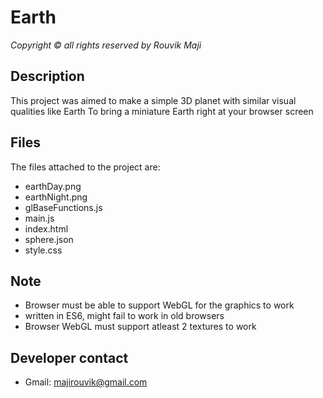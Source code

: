 #  Earth
_Copyright ©️ all rights reserved
by Rouvik Maji_

## Description
This project was aimed to make a simple 3D planet with similar visual qualities like Earth
To bring a miniature Earth right at your browser screen

##  Files
The files attached to the project are:
- earthDay.png
- earthNight.png
- glBaseFunctions.js
- main.js
- index.html
- sphere.json
- style.css

## Note
- Browser must be able to support WebGL for the graphics to work
- written in ES6, might fail to work in old browsers
- Browser WebGL must support atleast 2 textures to work

## Developer contact
- Gmail: [majirouvik@gmail.com](mailto:majirouvik@gmail.com)
